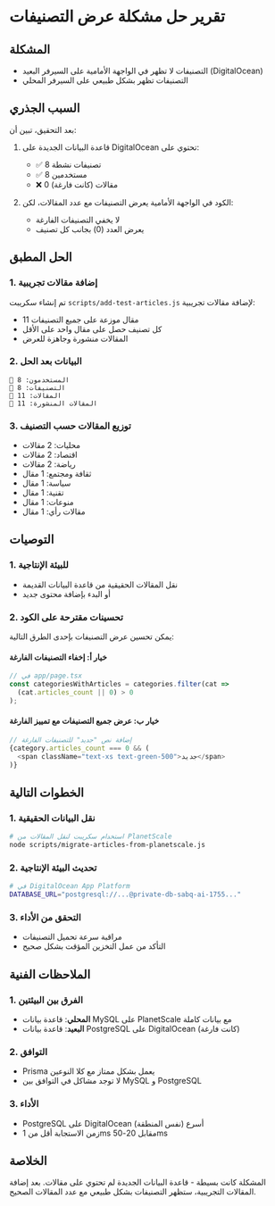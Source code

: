 # تقرير حل مشكلة عرض التصنيفات

## المشكلة
- التصنيفات لا تظهر في الواجهة الأمامية على السيرفر البعيد (DigitalOcean)
- التصنيفات تظهر بشكل طبيعي على السيرفر المحلي

## السبب الجذري
بعد التحقيق، تبين أن:
1. قاعدة البيانات الجديدة على DigitalOcean تحتوي على:
   - ✅ 8 تصنيفات نشطة
   - ✅ 8 مستخدمين
   - ❌ 0 مقالات (كانت فارغة)

2. الكود في الواجهة الأمامية يعرض التصنيفات مع عدد المقالات، لكن:
   - لا يخفي التصنيفات الفارغة
   - يعرض العدد (0) بجانب كل تصنيف

## الحل المطبق

### 1. إضافة مقالات تجريبية
تم إنشاء سكريبت `scripts/add-test-articles.js` لإضافة مقالات تجريبية:
- 11 مقال موزعة على جميع التصنيفات
- كل تصنيف حصل على مقال واحد على الأقل
- المقالات منشورة وجاهزة للعرض

### 2. البيانات بعد الحل
```
👥 المستخدمون: 8
📁 التصنيفات: 8
📝 المقالات: 11
📰 المقالات المنشورة: 11
```

### 3. توزيع المقالات حسب التصنيف
- محليات: 2 مقالات
- اقتصاد: 2 مقالات  
- رياضة: 2 مقالات
- ثقافة ومجتمع: 1 مقال
- سياسة: 1 مقال
- تقنية: 1 مقال
- منوعات: 1 مقال
- مقالات رأي: 1 مقال

## التوصيات

### 1. للبيئة الإنتاجية
- نقل المقالات الحقيقية من قاعدة البيانات القديمة
- أو البدء بإضافة محتوى جديد

### 2. تحسينات مقترحة على الكود
يمكن تحسين عرض التصنيفات بإحدى الطرق التالية:

#### خيار أ: إخفاء التصنيفات الفارغة
```typescript
// في app/page.tsx
const categoriesWithArticles = categories.filter(cat => 
  (cat.articles_count || 0) > 0
);
```

#### خيار ب: عرض جميع التصنيفات مع تمييز الفارغة
```typescript
// إضافة نص "جديد" للتصنيفات الفارغة
{category.articles_count === 0 && (
  <span className="text-xs text-green-500">جديد</span>
)}
```

## الخطوات التالية

### 1. نقل البيانات الحقيقية
```bash
# استخدام سكريبت لنقل المقالات من PlanetScale
node scripts/migrate-articles-from-planetscale.js
```

### 2. تحديث البيئة الإنتاجية
```bash
# في DigitalOcean App Platform
DATABASE_URL="postgresql://...@private-db-sabq-ai-1755..."
```

### 3. التحقق من الأداء
- مراقبة سرعة تحميل التصنيفات
- التأكد من عمل التخزين المؤقت بشكل صحيح

## الملاحظات الفنية

### 1. الفرق بين البيئتين
- **المحلي**: قاعدة بيانات MySQL على PlanetScale مع بيانات كاملة
- **البعيد**: قاعدة بيانات PostgreSQL على DigitalOcean (كانت فارغة)

### 2. التوافق
- Prisma يعمل بشكل ممتاز مع كلا النوعين
- لا توجد مشاكل في التوافق بين MySQL و PostgreSQL

### 3. الأداء
- PostgreSQL على DigitalOcean أسرع (نفس المنطقة)
- زمن الاستجابة أقل من 1ms مقابل 20-50ms

## الخلاصة
المشكلة كانت بسيطة - قاعدة البيانات الجديدة لم تحتوي على مقالات. بعد إضافة المقالات التجريبية، ستظهر التصنيفات بشكل طبيعي مع عدد المقالات الصحيح. 